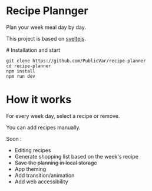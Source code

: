 # Recipe Plannger

Plan your week meal day by day.

This project is based on [sveltejs](https://svelte.dev/).

# Installation and start

```
git clone https://github.com/PublicVar/recipe-planner
cd recipe-planner
npm install
npm run dev
```

# How it works

For every week day, select a recipe or remove.

You can add recipes manually.

Soon :

- Editing recipes
- Generate shopping list based on the week's recipe
- ~~Save the planning in local storage~~
- App theming
- Add transition/animation
- Add web accessibility
